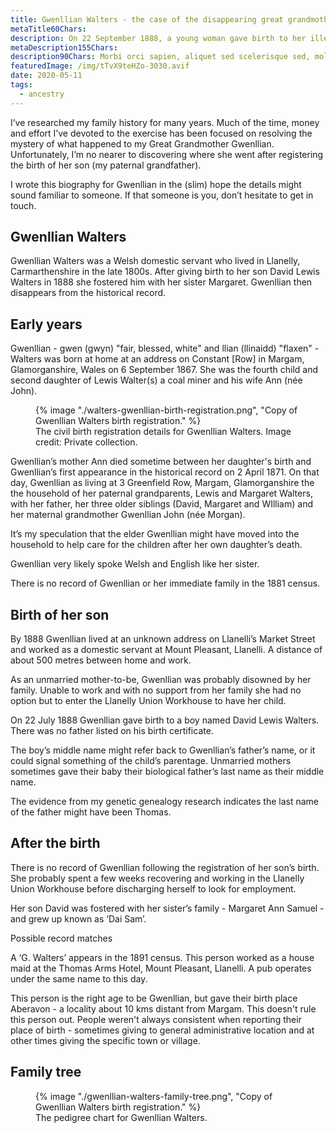 ```yaml
---
title: Gwenllian Walters - the case of the disappearing great grandmother
metaTitle60Chars: 
description: On 22 September 1888, a young woman gave birth to her illegitimate son in the Llanelly Union Workhouse, South Wales. A month and a half later Gwenllian registered the birth —and with that bureaucratic step completed— she then disappeared from the historical record.
metaDescription155Chars: 
description90Chars: Morbi orci sapien, aliquet sed scelerisque sed, molestie at lectus. Mauris non purus ferm.
featuredImage: /img/tTvX9teHZo-3030.avif
date: 2020-05-11
tags:
  - ancestry
---
```

I’ve researched my family history for many years. Much of the time, money and effort I’ve devoted to the exercise has been focused on resolving the mystery of what happened to my Great Grandmother Gwenllian. Unfortunately, I’m no nearer to discovering where she went after registering the birth of her son (my paternal grandfather).

I wrote this biography for Gwenllian in the (slim) hope the details might sound familiar to someone. If that someone is you, don’t hesitate to get in touch.

## Gwenllian Walters

Gwenllian Walters was a Welsh domestic servant who lived in Llanelly, Carmarthenshire in the late 1800s. After giving birth to her son David Lewis Walters in 1888 she fostered him with her sister Margaret. Gwenllian then disappears from the historical record.

## Early years

Gwenllian - gwen (gwyn) "fair, blessed, white" and llian (llinaidd) "flaxen" - Walters was born at home at an address on Constant [Row] in Margam, Glamorganshire, Wales on 6 September 1867. She was the fourth child and second daughter of Lewis Walter(s) a coal miner and his wife Ann (née John).

<figure>
    {% image "./walters-gwenllian-birth-registration.png", "Copy of Gwenllian Walters birth registration." %}
    <figcaption>The civil birth registration details for Gwenllian Walters. Image credit: Private collection.</figcaption>
</figure>

Gwenllian’s mother Ann died sometime between her daughter's birth and Gwenllian’s first appearance in the historical record on 2 April 1871. On that day, Gwenllian as living at 3 Greenfield Row, Margam, Glamorganshire the the household of her paternal grandparents, Lewis and Margaret Walters, with her father, her three older siblings (David, Margaret and WIlliam) and her maternal grandmother Gwenllian John (née Morgan).

It’s my speculation that the elder Gwenllian might have moved into the household to help care for the children after her own daughter’s death.

Gwenllian very likely spoke Welsh and English like her sister.

There is no record of Gwenllian or her immediate family in the 1881 census.

## Birth of her son

By 1888 Gwenllian lived at an unknown address on Llanelli’s Market Street and worked as a domestic servant at Mount Pleasant, Llanelli. A distance of about 500 metres between home and work.

As an unmarried mother-to-be, Gwenllian was probably disowned by her family. Unable to work and with no support from her family she had no option but to enter the Llanelly Union Workhouse to have her child.

On 22 July 1888 Gwenllian gave birth to a boy named David Lewis Walters. There was no father listed on his birth certificate.

The boy’s middle name might refer back to Gwenllian’s father’s name, or it could signal something of the child’s parentage. Unmarried mothers sometimes gave their baby their biological father’s last name as their middle name.

The evidence from my genetic genealogy research indicates the last name of the father might have been Thomas.

## After the birth

There is no record of Gwenllian following the registration of her son’s birth. She probably spent a few weeks recovering and working in the Llanelly Union Workhouse before discharging herself to look for employment.

Her son David was fostered with her sister’s family - Margaret Ann Samuel - and grew up known as ‘Dai Sam’.

Possible record matches

A ‘G. Walters’ appears in the 1891 census. This person worked as a house maid at the Thomas Arms Hotel, Mount Pleasant, Llanelli. A pub operates under the same name to this day.

This person is the right age to be Gwenllian, but gave their birth place Aberavon - a locality about 10 kms distant from Margam. This doesn't rule this person out. People weren't always consistent when reporting their place of birth - sometimes giving to general administrative location and at other times giving the specific town or village.

## Family tree

<figure>
    {% image "./gwenllian-walters-family-tree.png", "Copy of Gwenllian Walters birth registration." %}
    <figcaption>The pedigree chart for Gwenllian Walters.</figcaption>
</figure>